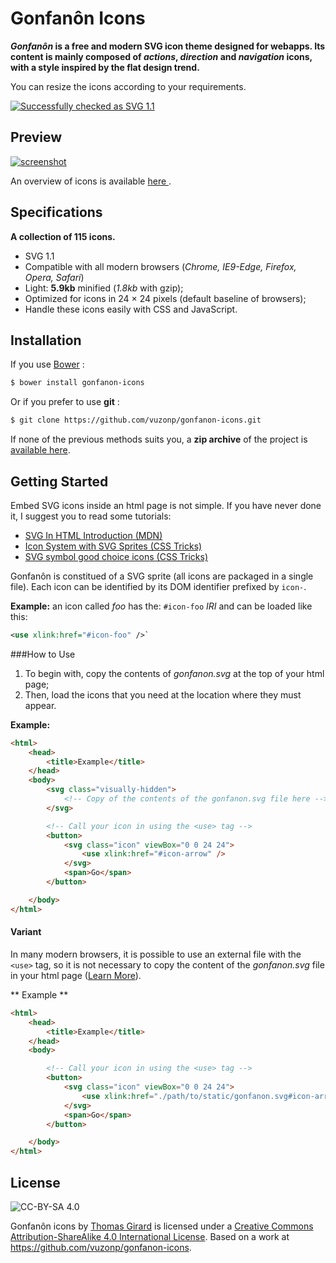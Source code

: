 # Gonfanôn Icons

**_Gonfanôn_ is a free and modern SVG icon theme designed for webapps. Its content is mainly composed of *actions*, *direction* and *navigation* icons, with a style inspired by the flat design trend.**

You can resize the icons according to your requirements.


[![Successfully checked as SVG 1.1](http://www.w3.org/Icons/valid-svg11-blue  "Checks the validity of the last update")](http://validator.w3.org/check?uri=https%3A%2F%2Fvuzonp.github.io%2Fgonfanon-icons%2Fgonfanon.svg)

## Preview

[![screenshot](https://i.imgur.com/wEA4Z7j.png) ](https://vuzonp.github.io/gonfanon-icons/gonfanon.svg) 

An overview of icons is available [here ](https://vuzonp.github.io/gonfanon-icons/gonfanon.svg).

## Specifications
**A collection of 115 icons.**

- SVG 1.1
- Compatible with all modern browsers (*Chrome, IE9-Edge, Firefox, Opera, Safari*)
- Light: **5.9kb** minified (*1.8kb*  with gzip);
- Optimized for icons in 24 × 24 pixels (default baseline of browsers);
- Handle these icons easily with CSS and JavaScript.

## Installation

If you use [Bower](http://bower.io/) :

```sh
$ bower install gonfanon-icons
```

Or if you prefer to use __git__ :

```sh
$ git clone https://github.com/vuzonp/gonfanon-icons.git
```

If none of the previous methods suits you, a **zip archive** of the project is [available here](https://github.com/vuzonp/gonfanon-icons/archive/master.zip).

## Getting Started

Embed SVG icons inside an html page is not simple. If you have never done it, I suggest you to read some tutorials:

- [SVG In HTML Introduction (MDN)](https://developer.mozilla.org/en-US/docs/SVG_In_HTML_Introduction)
- [Icon System with SVG Sprites (CSS Tricks)](https://css-tricks.com/svg-sprites-use-better-icon-fonts/)
- [SVG symbol good choice icons (CSS Tricks)](https://css-tricks.com/svg-symbol-good-choice-icons/)

Gonfanôn is constitued of a SVG sprite (all icons are packaged in a single file). Each icon can be identified by its DOM identifier prefixed by `icon-`.

**Example:** an icon called *foo* has the: `#icon-foo` <dfn title="Internationalized Resource Identifier">IRI</dfn> and can be loaded like this:
```svg
<use xlink:href="#icon-foo" />`
```

###How to Use
1. To begin with, copy the contents of *gonfanon.svg* at the top of your html page;
2. Then, load the icons that you need at the location where they must appear.

**Example:**
```html
<html>
	<head>
		<title>Example</title>
	</head>
	<body>
		<svg class="visually-hidden">
			<!-- Copy of the contents of the gonfanon.svg file here -->
		</svg>

		<!-- Call your icon in using the <use> tag -->
		<button>
			<svg class="icon" viewBox="0 0 24 24">
				<use xlink:href="#icon-arrow" />
			</svg>
			<span>Go</span>
		</button>

	</body>
</html>
```

#### Variant
In many modern browsers, it is possible to use an external file with the `<use>` tag, so it is not necessary to copy the content of the *gonfanon.svg* file in your html page ([Learn More](https://css-tricks.com/svg-use-external-source/)).

** Example **
```html
<html>
	<head>
		<title>Example</title>
	</head>
	<body>

		<!-- Call your icon in using the <use> tag -->
		<button>
			<svg class="icon" viewBox="0 0 24 24">
				<use xlink:href="./path/to/static/gonfanon.svg#icon-arrow" />
			</svg>
			<span>Go</span>
		</button>

	</body>
</html>
```

## License

![CC-BY-SA 4.0](https://i.creativecommons.org/l/by-sa/4.0/88x31.png)

Gonfanôn icons by [Thomas Girard](http://www.thomasgirard.fr/) is licensed under a [Creative Commons Attribution-ShareAlike 4.0 International License](http://creativecommons.org/licenses/by-sa/4.0/).
Based on a work at https://github.com/vuzonp/gonfanon-icons.
